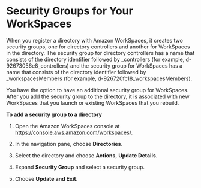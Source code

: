# Security Groups for Your WorkSpaces<a name="amazon-workspaces-security-groups"></a>

When you register a directory with Amazon WorkSpaces, it creates two security groups, one for directory controllers and another for WorkSpaces in the directory\. The security group for directory controllers has a name that consists of the directory identifier followed by \_controllers \(for example, d\-92673056e8\_controllers\) and the security group for WorkSpaces has a name that consists of the directory identifier followed by \_workspacesMembers \(for example, d\-926720fc18\_workspacesMembers\)\.

You have the option to have an additional security group for WorkSpaces\. After you add the security group to the directory, it is associated with new WorkSpaces that you launch or existing WorkSpaces that you rebuild\.

**To add a security group to a directory**

1. Open the Amazon WorkSpaces console at [https://console\.aws\.amazon\.com/workspaces/](https://console.aws.amazon.com/workspaces/)\.

1. In the navigation pane, choose **Directories**\.

1. Select the directory and choose **Actions**, **Update Details**\.

1. Expand **Security Group** and select a security group\.

1. Choose **Update and Exit**\.